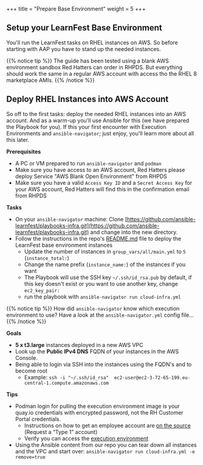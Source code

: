 +++
title = "Prepare Base Environment"
weight = 5
+++

## Setup your LearnFest Base Environment

You'll run the LearnFest tasks on RHEL instances on AWS. So before starting with AAP you have to stand up the needed instances.

{{% notice tip %}}
The guide has been tested using a blank AWS environment sandbox Red Hatters can order in RHPDS. But everything should work the same in a regular AWS account with access tho the RHEL 8 marketplace AMIs.
{{% /notice %}}

## Deploy RHEL Instances into AWS Account

So off to the first tasks: deploy the needed RHEL instances into an AWS account. And as a warm-up you'll use Ansible for this (we have prepared the Playbook for you). If this your first encounter with Execution Environments and `ansible-navigator`; just enjoy, you'll learn more about all this later.

**Prerequisites**
* A PC or VM prepared to run `ansible-navigator` and `podman`
* Make sure you have access to an AWS account, Red Hatters please deploy Service "AWS Blank Open Environment" from RHPDS
* Make sure you have a valid `Access Key ID` and a `Secret Access Key` for your AWS account, Red Hatters will find this in the confirmation email from RHPDS

**Tasks**
* On your `ansible-navigator` machine: Clone [https://github.com/ansible-learnfest/playbooks-infra.git](https://github.com/ansible-learnfest/playbooks-infra.git) and change into the new directory.
* Follow the instructions in the repo's [README.md](https://github.com/ansible-learnfest/playbooks-infra/blob/main/README.md) file to deploy the LearnFest base environment instances
  * Update the number of instances in `group_vars/all/main.yml` to `5` (`instance_total:`)
  * Change the name prefix (`instance_name:`) of the instances if you want
  * The Playbook will use the SSH key `~/.ssh/id_rsa.pub` by default, if this key doesn't exist or you want to use another key, change `ec2_key_pair:`
  * run the playbook with `ansible-navigator run cloud-infra.yml`

{{% notice tip %}}
How did `ansible-navigator` know which execution environment to use? Have a look at the `ansible-navigator.yml` config file...
{{% /notice %}}

**Goals**
* **5 x t3.large** instances deployed in a new AWS VPC
* Look up the **Public IPv4 DNS** FQDN of your instances in the AWS Console.
* Being able to login via SSH into the instances using the FQDN's and to become root
    * Example: `ssh -i "~/.ssh/id_rsa"  ec2-user@ec2-3-72-65-199.eu-central-1.compute.amazonaws.com`

**Tips**
* Podman login for pulling the execution environment image is your quay.io credentials with encrypted password, not the RH Customer Portal credentials.
    * Instructions on how to get an employee account are [on the source](https://source.redhat.com/groups/public/customer-service/for_stakeholders/for_non_cs_associates_wiki/how_to_request_a_quay_employee_subscription) (Request a “Type 1” account)
    * Verify you can access the [execution environment](https://quay.io/repository/redhat_emp1/ee-ansible-ssa)
* Using the Ansible content from our repo you can tear down all instances and the VPC and start over: `ansible-navigator run cloud-infra.yml -e remove=true`
